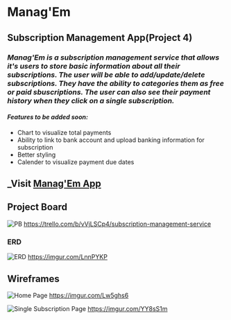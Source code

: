 # Manag'Em
## Subscription Management App(Project 4)

### _Manag'Em is a subscription management service that allows it's users to store basic information about all their subscriptions. The user will be able to add/update/delete subscriptions. They have the ability to categories them as free or paid sbuscriptions. The user can also see their payment history when they click on a single subscription._

#### _Features to be added soon:_
* Chart to visualize total payments
* Ability to link to bank account and upload banking information for subscription
* Better styling
* Calender to visualize payment due dates

## _Visit [Manag'Em App](https://managem.herokuapp.com/)

## Project Board
![PB](https://trello.com/b/vVjLSCp4/subscription-management-service)
https://trello.com/b/vVjLSCp4/subscription-management-service

### ERD
![ERD](https://imgur.com/LnnPYKP)
https://imgur.com/LnnPYKP

## Wireframes
![Home Page](https://i.imgur.com/Lw5ghs6)
https://imgur.com/Lw5ghs6

![Single Subscription Page](https://i.imgur.com/YY8sS1m)
https://imgur.com/YY8sS1m
